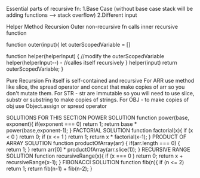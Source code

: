 Essential parts of recursive fn:
1.Base Case (without base case stack will be adding functions --> stack overflow)
2.Different input

Helper Method Recursion 
Outer non-recursive fn calls inner recursive function

function outer(input){
  let outerScopedVariable = []

  function helper(helperInput) {
    //modify the outerScopedVariable
    helper(helperInput--) - //calles itself recursively
  }
  helper(input)
  return outerScopedVariable;
}

Pure Recursion
Fn itself is self-contained and recursive
For ARR use method like slice, the spread operator and concat that make copies of arr so you don't mutate them.
For STR - str are immutable so you will need to use slice, substr or substring to make copies of strings.
For OBJ - to make copies of obj use Object.assign or spresd operator


SOLUTIONS FOR THIS SECTION
POWER SOLUTION
function power(base, exponent){
    if(exponent === 0) return 1;
    return base * power(base,exponent-1);
}
FACTORIAL SOLUTION
function factorial(x){
   if (x < 0 ) return 0;
   if (x <= 1 ) return 1;
   return x * factorial(x-1);
}
PRODUCT OF ARRAY SOLUTION
function productOfArray(arr) {
    if(arr.length === 0) {
        return 1;
    }
    return arr[0] * productOfArray(arr.slice(1));
}
RECURSIVE RANGE SOLUTION
function recursiveRange(x){
   if (x === 0 ) return 0;
   return x + recursiveRange(x-1);
}
FIBONACCI SOLUTION
function fib(n){
    if (n <= 2) return 1;
    return fib(n-1) + fib(n-2);
}